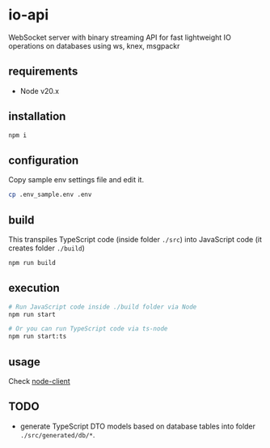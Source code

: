 # io-api

WebSocket server with binary streaming API for fast lightweight IO operations on databases using ws, knex, msgpackr

## requirements

* Node v20.x

## installation

```sh
npm i
```

## configuration

Copy sample env settings file and edit it.

```sh
cp .env_sample.env .env
```

## build

This transpiles TypeScript code (inside folder `./src`) into JavaScript code (it creates folder `./build`)

```sh
npm run build
```

## execution

```sh
# Run JavaScript code inside ./build folder via Node
npm run start

# Or you can run TypeScript code via ts-node
npm run start:ts
```

## usage

Check [node-client](./node-client/)

## TODO

* generate TypeScript DTO models based on database tables into folder `./src/generated/db/*`.
